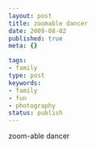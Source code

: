 ```yaml
---
layout: post
title: zoomable dancer
date: 2009-08-02
published: true
meta: {}

tags:
- family
type: post
keywords:
- family
- fun
- photography
status: publish
---
```

zoom-able dancer<br />

